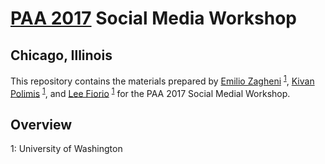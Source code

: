 # <a href = "http://www.populationassociation.org/sidebar/annual-meeting/" target ="_blank">PAA 2017</a> Social Media Workshop
## Chicago, Illinois

This repository contains the materials prepared by <a href = "mailto:ezagheni@uw.edu" target ="_blank">Emilio Zagheni</a>
<sup>[1](#UW)</sup>, <a href = "mailto:kpolimis@uw.edu" target ="_blank">Kivan Polimis</a>
<sup>[1](#UW)</sup>, and <a href = "mailto:fiorio@uw.edu" target ="_blank">Lee Fiorio</a>
<sup>[1](#UW)</sup> for the PAA 2017 Social Medial Workshop.

## Overview 

<a name="UW">1</a>: University of Washington  